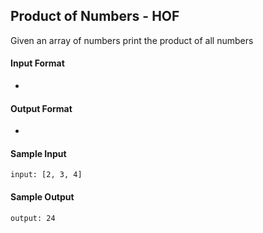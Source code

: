 ## **Product of Numbers - HOF**

 Given an array of numbers print the product of all numbers

#### **Input Format**

-

#### **Output Format**

- 

#### **Sample Input**
    input: [2, 3, 4]

#### **Sample Output**
    output: 24

